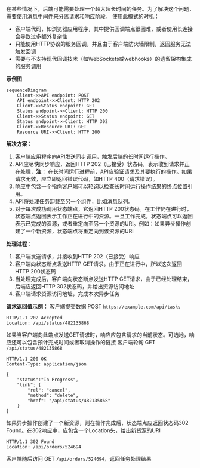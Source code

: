 在某些情况下，后端可能需要处理一个超大超长时间的任务。为了解决这个问题，需要使用消息中间件来分离请求和响应阶段。
使用此模式的时机：
- 客户端代码，如浏览器应用程序，其中提供回调端点很困难，或者使用长连接会导致过多额外复杂性
- 只能使用HTTP协议的服务回调，并且由于客户端防火墙限制，返回服务无法触发回调
- 需要与不支持现代回调技术（如WebSockets或webhooks）的遗留架构集成的服务调用


**示例图**
```mermaid
sequenceDiagram
	Client->>API endpoint: POST
	API endpoint->>Client: HTTP 202
	Client->>Status endpoint: GET
	Status endpoint->>Client: HTTP 200
	Client->>Status endpoint: GET
	Status endpoint->>Client: HTTP 302
	Client->>Resource URI: GET
	Resource URI->>Client: HTTP 200
```


**解决方案：**
1. 客户端应用程序向API发送同步调用，触发后端的长时间运行操作。
2. API应尽快同步响应，返回HTTP 202（已接受）状态码，表示收到请求并正在处理，**注：** 在长时间运行进程前，API应验证请求及其要执行的操作。如果请求无效，应立即返回错误代码，如HTTP 400（请求错误）。
3. 响应中包含一个指向客户端可以轮询以检查长时间运行操作结果的终点位置引用。
4. API将处理任务卸载至另一个组件，比如消息队列。
5. 对于每次成功调用状态端点，它返回HTTP 200状态码。在工作仍在进行时，状态端点返回表示工作正在进行中的资源。一旦工作完成，状态端点可以返回表示已完成的资源，或者重定向至另一个资源的URI。例如：如果异步操作创建了一个新资源，状态端点将重定向到该资源的URI

**处理过程：**
1. 客户端发送请求，并接收到HTTP 202（已接受）响应
2. 客户端向状态断点发送HTTP GET请求。由于正在进行中，所以这次返回HTTP 200状态码
3. 当处理完成后，客户端向状态断点发送HTTP GET请求，由于已经处理结束，后端应返回HTTP 302状态码，并给出资源访问地址
4. 客户端请求资源访问地址，完成本次异步任务

**请求返回值示例：**
客户端提交数据  POST `https://example.com/api/tasks`
```http
HTTP/1.1 202 Accepted
Location: /api/status/482135868
```

如果当客户端向此端点发送GET请求时，响应应包含请求的当前状态。可选地，响应还可以包含预计完成时间或者取消操作的链接
客户端轮询 GET `/api/status/482135868`
```http
HTTP/1.1 200 OK
Content-Type: application/json

{
	"status":"In Progress",
	"link": {
		"rel": "cancel",
		"method": "delete",
		"href": "/api/status/482135868"
	}
}
```

如果异步操作创建了一个新资源，则在操作完成后，状态端点应返回状态码302 Found。在302响应中，应包含一个Location头，给出新资源的URI
```http
HTTP/1.1 302 Found
Location: /api/orders/524694
```

客户端随后访问 GET `/api/orders/524694`，返回任务处理结果